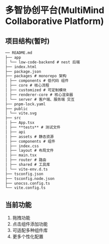 # 多智协创平台(MultiMind Collaborative Platform)

## 项目结构(暂时)

```md
── README.md
├── app
│ └── low-code-backend # nest 后端
├── index.html
├── package.json
├── packages # monorepo 架构
│ ├── components # 低代码 组件
│ ├── core # 核心流程
│ ├── customized # 可定制模块
│ ├── renderer-core # 核心渲染器
│ └── server # 客户端、服务端 交互
├── pnpm-lock.yaml
├── public
│ └── vite.svg
├── src
│ ├── App.tsx
│ ├── **tests** # 测试文件
│ ├── api
│ ├── assets # 静态资源
│ ├── components # 组件
│ ├── index.css
│ ├── layout # 布局文件
│ ├── main.tsx
│ ├── router # 路由
│ ├── shared # 工具库
│ └── vite-env.d.ts
├── tsconfig.json
├── tsconfig.node.json
├── unocss.config.ts
└── vite.config.ts
```

## 当前功能

1. 拖拽功能
2. 点击组件添加功能
3. 可适配多种组件库
4. 更多个性化配置
